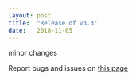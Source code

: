 ```yaml
---
layout: post
title:  "Release of v3.3"
date:   2018-11-05
---
```


minor changes

Report bugs and issues on [this page](https://github.com/ANR-COMPASS/shesha/issues)